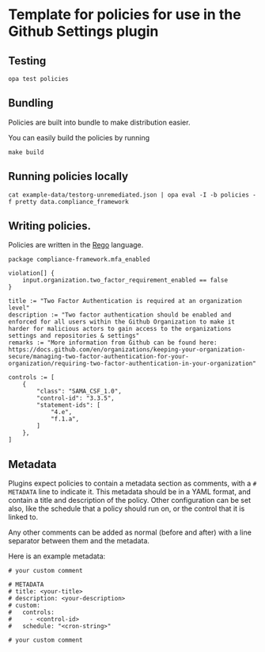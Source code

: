 # Template for policies for use in the Github Settings plugin

## Testing


```shell
opa test policies
```

## Bundling

Policies are built into bundle to make distribution easier. 

You can easily build the policies by running 
```shell
make build
```

## Running policies locally

```shell
cat example-data/testorg-unremediated.json | opa eval -I -b policies -f pretty data.compliance_framework
```

## Writing policies.

Policies are written in the [Rego](https://www.openpolicyagent.org/docs/latest/policy-language/) language.

```rego
package compliance-framework.mfa_enabled

violation[] {
	input.organization.two_factor_requirement_enabled == false
}

title := "Two Factor Authentication is required at an organization level"
description := "Two factor authentication should be enabled and enforced for all users within the Github Organization to make it harder for malicious actors to gain access to the organizations settings and repositories & settings"
remarks := "More information from Github can be found here: https://docs.github.com/en/organizations/keeping-your-organization-secure/managing-two-factor-authentication-for-your-organization/requiring-two-factor-authentication-in-your-organization"

controls := [
    {
        "class": "SAMA_CSF_1.0",
        "control-id": "3.3.5", 
        "statement-ids": [
            "4.e",
            "f.1.a",
        ]
    },
]
```

## Metadata

Plugins expect policies to contain a metadata section as comments, with a `# METADATA` line to indicate it. This metadata should be in a YAML format, and contain a title and description of the policy. Other configuration can be set also, like the schedule that a policy should run on, or the control that it is linked to.

Any other comments can be added as normal (before and after) with a line separator between them and the metadata.

Here is an example metadata:
```opa
# your custom comment

# METADATA
# title: <your-title>
# description: <your-description>
# custom:
#   controls:
#     - <control-id>
#   schedule: "<cron-string>"

# your custom comment
```